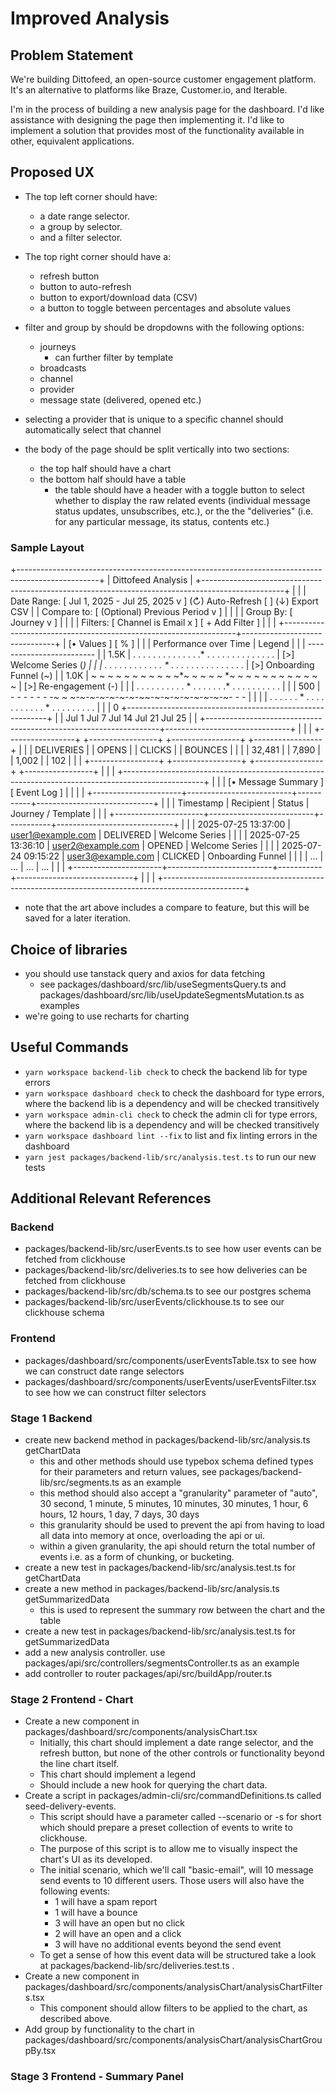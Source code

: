 # Improved Analysis

## Problem Statement

We're building Dittofeed, an open-source customer engagement platform. It's an alternative to platforms like Braze, Customer.io, and Iterable.

I'm in the process of building a new analysis page for the dashboard. I'd like assistance with designing the page then implementing it. I'd like to implement a solution that provides most of the functionality available in other, equivalent applications.

## Proposed UX

- The top left corner should have:
    - a date range selector.
    - a group by selector.
    - and a filter selector.
- The top right corner should have a:
    - refresh button
    - button to auto-refresh
    - button to export/download data (CSV)
    - a button to toggle between percentages and absolute values

- filter and group by should be dropdowns with the following options:
    - journeys
        - can further filter by template
    - broadcasts
    - channel
    - provider
    - message state (delivered, opened etc.)
- selecting a provider that is unique to a specific channel should automatically select that channel
- the body of the page should be split vertically into two sections:
    - the top half should have a chart
    - the bottom half should have a table
        - the table should have a header with a toggle button to select whether to display the raw related events (individual message status updates, unsubscribes, etc.), or the the "deliveries" (i.e. for any particular message, its status, contents etc.)

### Sample Layout

+--------------------------------------------------------------------------------------------------+
| Dittofeed Analysis                                                                               |
+--------------------------------------------------------------------------------------------------+
|                                                                                                  |
|  Date Range: [ Jul 1, 2025 - Jul 25, 2025 v ]               (↻) Auto-Refresh [ ] (↓) Export CSV  |
|  Compare to: [ (Optional) Previous Period v ]                                                    |
|                                                                                                  |
|  Group By: [ Journey                      v ]                                                    |
|                                                                                                  |
|  Filters:  [ Channel is Email x ] [ + Add Filter ]                                               |
|                                                                                                  |
+------------------------------------------------------------------+-------------------------------+
|   [• Values ] [  %   ]                                           |                               |
|   Performance over Time                                          |            Legend             |
|                                                                  |   -------------------------   |
|   1.5K | . . . . . . . . . . . . . .* . . . . . . . . . . . . . . |   [>] Welcome Series (*)      |
|        | . . . . . . . . . . . . * . . .* . . . . . . . . . . . . |   [>] Onboarding Funnel (~)   |
|   1.0K | ~ ~ ~ ~ ~ ~ ~ ~ ~ ~ ~*~ ~ ~ ~ ~ *~ ~ ~ ~ ~ ~ ~ ~ ~ ~ ~ ~ |   [>] Re-engagement (-)       |
|        | . . . . . . . . . . * . . . . . . .* . . . . . . . . . . |                               |
|    500 | - - - - - - -*~ ~ ~-~-~-~-~-~-~-~*~-~-~-~-~-~-~-~-~- - - |                               |
|        | . . . . . . * . . . . . . . . . . . * . . . . . . . . .  |                               |
|      0 +----------------------------------------------------------+                               |
|          Jul 1      Jul 7       Jul 14      Jul 21      Jul 25   |                               |
+------------------------------------------------------------------+-------------------------------+
|                                                                                                  |
|   +-----------------+  +-----------------+  +-----------------+  +-----------------+             |
|   |   DELIVERIES    |  |      OPENS      |  |      CLICKS     |  |     BOUNCES     |             |
|   |     32,481      |  |      7,890      |  |      1,002      |  |       102       |             |
|   +-----------------+  +-----------------+  +-----------------+  +-----------------+             |
|                                                                                                  |
+--------------------------------------------------------------------------------------------------+
|                                                                                                  |
|   [• Message Summary ] [ Event Log ]                                                             |
|                                                                                                  |
|   +----------------------+--------------------------+-----------+-----------------------------+  |
|   | Timestamp            | Recipient                | Status    | Journey / Template          |  |
|   +----------------------+--------------------------+-----------+-----------------------------+  |
|   | 2025-07-25 13:37:00  | user1@example.com        | DELIVERED | Welcome Series              |  |
|   | 2025-07-25 13:36:10  | user2@example.com        | OPENED    | Welcome Series              |  |
|   | 2025-07-24 09:15:22  | user3@example.com        | CLICKED   | Onboarding Funnel           |  |
|   | ...                  | ...                      | ...       | ...                         |  |
|   +----------------------+--------------------------+-----------+-----------------------------+  |
|                                                                                                  |
+--------------------------------------------------------------------------------------------------+

- note that the art above includes a compare to feature, but this will be saved for a later iteration.

## Choice of libraries

- you should use tanstack query and axios for data fetching
    - see packages/dashboard/src/lib/useSegmentsQuery.ts and packages/dashboard/src/lib/useUpdateSegmentsMutation.ts as examples
- we're going to use recharts for charting

## Useful Commands

- `yarn workspace backend-lib check` to check the backend lib for type errors
- `yarn workspace dashboard check` to check the dashboard for type errors, where the backend lib is a dependency and will be checked transitively
- `yarn workspace admin-cli check` to check the admin cli for type errors, where the backend lib is a dependency and will be checked transitively
- `yarn workspace dashboard lint --fix` to list and fix linting errors in the dashboard
- `yarn jest packages/backend-lib/src/analysis.test.ts` to run  our new tests

## Additional Relevant References

### Backend

- packages/backend-lib/src/userEvents.ts to see how user events can be fetched from clickhouse
- packages/backend-lib/src/deliveries.ts to see how deliveries can be fetched from clickhouse
- packages/backend-lib/src/db/schema.ts to see our postgres schema
- packages/backend-lib/src/userEvents/clickhouse.ts to see our clickhouse schema

### Frontend

- packages/dashboard/src/components/userEventsTable.tsx to see how we can construct date range selectors
- packages/dashboard/src/components/userEvents/userEventsFilter.tsx to see how we can construct filter selectors

### Stage 1 Backend

- create new backend method in packages/backend-lib/src/analysis.ts getChartData
    - this and other methods should use typebox schema defined types for their parameters and return values, see packages/backend-lib/src/segments.ts as an example
    - this method should also accept a "granularity" parameter of "auto", 30 second, 1 minute, 5 minutes, 10 minutes, 30 minutes, 1 hour, 6 hours, 12 hours, 1 day, 7 days, 30 days
    - this granularity should be used to prevent the api from having to load all data into memory at once, overloading the api or ui.
    - within a given granularity, the api should return the total number of events i.e. as a form of chunking, or bucketing.
- create a new test in packages/backend-lib/src/analysis.test.ts for getChartData
- create a new method in packages/backend-lib/src/analysis.ts getSummarizedData
    - this is used to represent the summary row between the chart and the table
- create a new test in packages/backend-lib/src/analysis.test.ts for getSummarizedData
- add a new analysis controller. use packages/api/src/controllers/segmentsController.ts as an example
- add controller to router packages/api/src/buildApp/router.ts

### Stage 2 Frontend - Chart

- Create a new component in packages/dashboard/src/components/analysisChart.tsx
    - Initially, this chart should implement a date range selector, and the refresh button, but none of the other controls or functionality beyond the line chart itself.
    - This chart should implement a legend
    - Should include a new hook for querying the chart data.
- Create a script in packages/admin-cli/src/commandDefinitions.ts called seed-delivery-events.
    - This script should have a parameter called --scenario or -s for short which should prepare a preset collection of events to write to clickhouse.
    - The purpose of this script is to allow me to visually inspect the chart's UI as its developed. 
    - The initial scenario, which we'll call "basic-email", will 10 message send events to 10 different users. Those users will also have the following events:
        - 1 will have a spam report 
        - 1 will have a bounce
        - 3 will have an open but no click
        - 2 will have an open and a click 
        - 3 will have no additional events beyond the send event
    - To get a sense of how this event data will be structured take a look at packages/backend-lib/src/deliveries.test.ts .
- Create a new component in packages/dashboard/src/components/analysisChart/analysisChartFilters.tsx
    - This component should allow filters to be applied to the chart, as described above.
- Add group by functionality to the chart in packages/dashboard/src/components/analysisChart/analysisChartGroupBy.tsx

### Stage 3 Frontend - Summary Panel